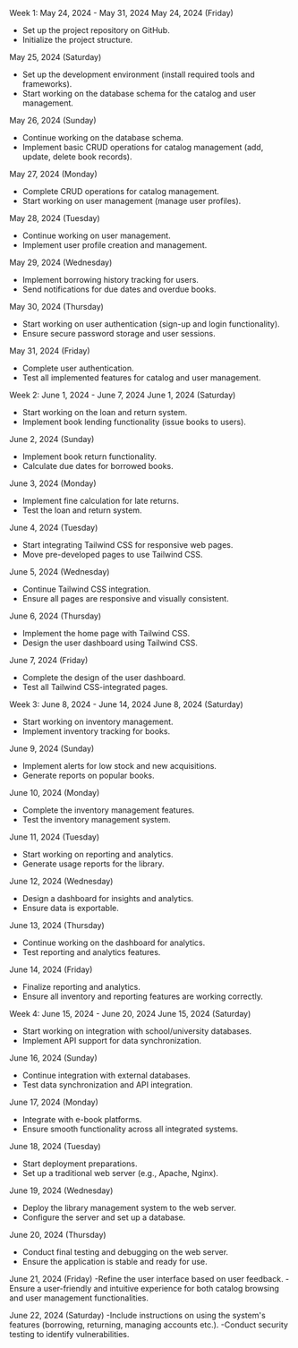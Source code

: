 Week 1: May 24, 2024 - May 31, 2024
May 24, 2024 (Friday)
- Set up the project repository on GitHub.
- Initialize the project structure.

May 25, 2024 (Saturday)
- Set up the development environment (install required tools and frameworks).
- Start working on the database schema for the catalog and user management.

May 26, 2024 (Sunday)
- Continue working on the database schema.
- Implement basic CRUD operations for catalog management (add, update, delete book records).

May 27, 2024 (Monday)
- Complete CRUD operations for catalog management.
- Start working on user management (manage user profiles).

May 28, 2024 (Tuesday)
- Continue working on user management.
- Implement user profile creation and management.

May 29, 2024 (Wednesday)
- Implement borrowing history tracking for users.
- Send notifications for due dates and overdue books.

May 30, 2024 (Thursday)
- Start working on user authentication (sign-up and login functionality).
- Ensure secure password storage and user sessions.

May 31, 2024 (Friday)
- Complete user authentication.
- Test all implemented features for catalog and user management.

Week 2: June 1, 2024 - June 7, 2024
June 1, 2024 (Saturday)
- Start working on the loan and return system.
- Implement book lending functionality (issue books to users).

June 2, 2024 (Sunday)
- Implement book return functionality.
- Calculate due dates for borrowed books.

June 3, 2024 (Monday)
- Implement fine calculation for late returns.
- Test the loan and return system.

June 4, 2024 (Tuesday)
- Start integrating Tailwind CSS for responsive web pages.
- Move pre-developed pages to use Tailwind CSS.

June 5, 2024 (Wednesday)
- Continue Tailwind CSS integration.
- Ensure all pages are responsive and visually consistent.

June 6, 2024 (Thursday)
- Implement the home page with Tailwind CSS.
- Design the user dashboard using Tailwind CSS.

June 7, 2024 (Friday)
- Complete the design of the user dashboard.
- Test all Tailwind CSS-integrated pages.

Week 3: June 8, 2024 - June 14, 2024
June 8, 2024 (Saturday)
- Start working on inventory management.
- Implement inventory tracking for books.

June 9, 2024 (Sunday)
- Implement alerts for low stock and new acquisitions.
- Generate reports on popular books.

June 10, 2024 (Monday)
- Complete the inventory management features.
- Test the inventory management system.

June 11, 2024 (Tuesday)
- Start working on reporting and analytics.
- Generate usage reports for the library.

June 12, 2024 (Wednesday)
- Design a dashboard for insights and analytics.
- Ensure data is exportable.

June 13, 2024 (Thursday)
- Continue working on the dashboard for analytics.
- Test reporting and analytics features.

June 14, 2024 (Friday)
- Finalize reporting and analytics.
- Ensure all inventory and reporting features are working correctly.

Week 4: June 15, 2024 - June 20, 2024
June 15, 2024 (Saturday)
- Start working on integration with school/university databases.
- Implement API support for data synchronization.

June 16, 2024 (Sunday)
- Continue integration with external databases.
- Test data synchronization and API integration.

June 17, 2024 (Monday)
- Integrate with e-book platforms.
- Ensure smooth functionality across all integrated systems.

June 18, 2024 (Tuesday)
- Start deployment preparations.
- Set up a traditional web server (e.g., Apache, Nginx).

June 19, 2024 (Wednesday)
- Deploy the library management system to the web server.
- Configure the server and set up a database.

June 20, 2024 (Thursday)
- Conduct final testing and debugging on the web server.
- Ensure the application is stable and ready for use.

June 21, 2024 (Friday)
-Refine the user interface based on user feedback.
-Ensure a user-friendly and intuitive experience for both catalog browsing and user management functionalities.

June 22, 2024 (Saturday)
-Include instructions on using the system's features (borrowing, returning, managing accounts etc.).
-Conduct security testing to identify vulnerabilities.
